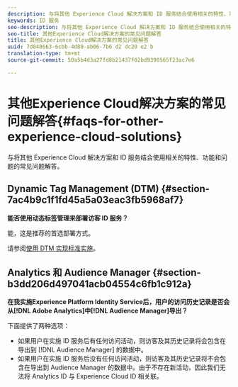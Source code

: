 ```yaml
---
description: 与将其他 Experience Cloud 解决方案和 ID 服务结合使用相关的特性、功能和问题的常见问题解答。
keywords: ID 服务
seo-description: 与将其他 Experience Cloud 解决方案和 ID 服务结合使用相关的特性、功能和问题的常见问题解答。
seo-title: 其他Experience Cloud解决方案的常见问题解答
title: 其他Experience Cloud解决方案的常见问题解答
uuid: 7d848663-6cbb-4d80-ab06-7b6 d2 dc20 e2 b
translation-type: tm+mt
source-git-commit: 50a5b4d3a27fd8b21437f02bd9390565f23ac7e6

---
```



# 其他Experience Cloud解决方案的常见问题解答{#faqs-for-other-experience-cloud-solutions}

与将其他 Experience Cloud 解决方案和 ID 服务结合使用相关的特性、功能和问题的常见问题解答。

## Dynamic Tag Management (DTM) {#section-7ac4b9c1f1fd45a5a03eac3fb5968af7}

**能否使用动态标签管理来部署访客 ID 服务？**

能，这是推荐的首选部署方式。

请参阅[使用 DTM 实现标准实施](../implementation-guides/standard.md#concept-89cd0199a9634fc48644f2d61e3d2445)。

## Analytics 和 Audience Manager {#section-b3dd206d497041acb04554c6fb1c912a}

**在我实施Experience Platform Identity Service后，用户的访问历史记录是否会从[!DNL Adobe Analytics]中[!DNL Audience Manager]导出？**

下面提供了两种选项：

* 如果用户在实施 ID 服务后有任何访问活动，则访客及其历史记录将会包含在导出到 [!DNL Audience Manager] 的数据中。
* 如果用户在实施 ID 服务后没有任何访问活动，则访客及其历史记录将不会包含在导出到 Audience Manager 的数据中。由于不存在新活动，因此我们无法将 Analytics ID 与 Experience Cloud ID 相关联。

